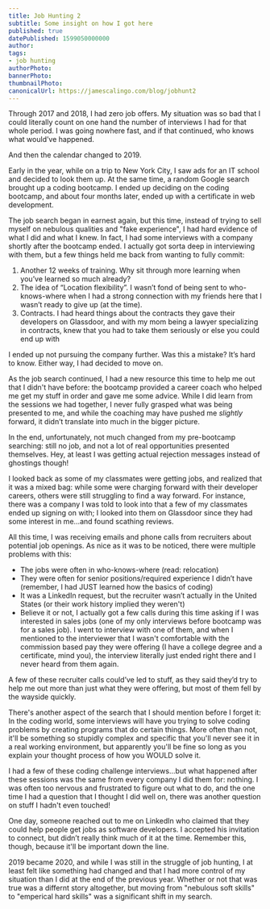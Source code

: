 ```yaml
---
title: Job Hunting 2
subtitle: Some insight on how I got here
published: true
datePublished: 1599050000000
author: 
tags:
- job hunting
authorPhoto: 
bannerPhoto:
thumbnailPhoto: 
canonicalUrl: https://jamescalingo.com/blog/jobhunt2
---
```

Through 2017 and 2018, I had zero job offers. My situation was so bad that I could literally count on one hand the number of interviews I had for that whole period. I was going nowhere fast, and if that continued, who knows what would’ve happened.

And then the calendar changed to 2019.

Early in the year, while on a trip to New York City, I saw ads for an IT school and decided to look them up. At the same time, a random Google search brought up a coding bootcamp. I ended up deciding on the coding bootcamp, and about four months later, ended up with a certificate in web development.

The job search began in earnest again, but this time, instead of trying to sell myself on nebulous qualities and "fake experience", I had hard evidence of what I did and what I knew. In fact, I had some interviews with a company shortly after the bootcamp ended. I actually got sorta deep in interviewing with them, but a few things held me back from wanting to fully commit:

1. Another 12 weeks of training. Why sit through more learning when you’ve learned so much already?
2. The idea of “Location flexibility”. I wasn’t fond of being sent to who-knows-where when I had a strong connection with my friends here that I wasn’t ready to give up (at the time).
3. Contracts. I had heard things about the contracts they gave their developers on Glassdoor, and with my mom being a lawyer specializing in contracts, knew that you had to take them seriously or else you could end up with 

I ended up not pursuing the company further. Was this a mistake? It’s hard to know. Either way, I had decided to move on.

As the job search continued, I had a new resource this time to help me out that I didn't have before: the bootcamp provided a career coach who helped me get my stuff in order and gave me some advice. While I did learn from the sessions we had together, I never fully grasped what was being presented to me, and while the coaching may have pushed me <i>slightly</i> forward, it didn’t translate into much in the bigger picture.

In the end, unfortunately, not much changed from my pre-bootcamp searching: still no job, and not a lot of real opportunities presented themselves. Hey, at least I was getting actual rejection messages instead of ghostings though!

I looked back as some of my classmates were getting jobs, and realized that it was a mixed bag: while some were charging forward with their developer careers, others were still struggling to find a way forward. For instance, there was a company I was told to look into that a few of my classmates ended up signing on with; I looked into them on Glassdoor since they had some interest in me…and found scathing reviews.

All this time, I was receiving emails and phone calls from recruiters about potential job openings. As nice as it was to be noticed, there were multiple problems with this:

- The jobs were often in who-knows-where (read: relocation)
- They were often for senior positions/required experience I didn’t have (remember, I had JUST learned how the basics of coding)
- It was a LinkedIn request, but the recruiter wasn’t actually in the United States (or their work history implied they weren't)
- Believe it or not, I actually got a few calls during this time asking if I was interested in sales jobs (one of my only interviews before bootcamp was for a sales job). I went to interview with one of them, and when I mentioned to the interviewer that I wasn't comfortable with the commission based pay they were offering (I have a college degree and a certificate, mind you), the interview literally just ended right there and I never heard from them again.

A few of these recruiter calls could’ve led to stuff, as they said they’d try to help me out more than just what they were offering, but most of them fell by the wayside quickly.

There's another aspect of the search that I should mention before I forget it: In the coding world, some interviews will have you trying to solve coding problems by creating programs that do certain things. More often than not, it'll be something so stupidly complex and specific that you'll never see it in a real working environment, but apparently you'll be fine so long as you explain your thought process of how you WOULD solve it.

I had a few of these coding challenge interviews...but what happened after these sessions was the same from every company I did them for: nothing. I was often too nervous and frustrated to figure out what to do, and the one time I had a question that I thought I did well on, there was another question on stuff I hadn't even touched!

One day, someone reached out to me on LinkedIn who claimed that they could help people get jobs as software developers. I accepted his invitation to connect, but didn’t really think much of it at the time. Remember this, though, because it'll be important down the line.

2019 became 2020, and while I was still in the struggle of job hunting, I at least felt like something had changed and that I had more control of my situation than I did at the end of the previous year. Whether or not that was true was a differnt story altogether, but moving from "nebulous soft skills" to "emperical hard skills" was a significant shift in my search.